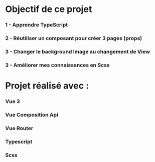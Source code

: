# Objectif de ce projet

### 1 - Apprendre TypeScript
### 2 - Réutiliser un composant pour créer 3 pages (props)
### 3 - Changer le background Image au changement de View
### 3 - Améliorer mes connaissances en Scss

# Projet réalisé avec : 

### Vue 3
### Vue Composition Api
### Vue Router
### Typescript
### Scss
